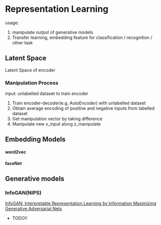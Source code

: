 # Representation Learning
usage: 
1. manipulate output of generative models
2. Transfer learning, embedding feature for classification / recognition / other task

## Latent Space
Latent Space of encoder
### Manipulation Process
input: unlabelled dataset to train encoder
1. Train encoder-decoder(e.g. AutoEncoder) with unlabelled dataset
2. Obtain average encoding of positive and negative inputs from labelled dataset
3. Get manipulation vector by taking difference
4. Manipulate new x_input along z_manipulate

## Embedding Models
#### word2vec
#### faceNet
## Generative models
### InfoGAN(NIPS)
[InfoGAN: Interpretable Representation Learning by Information Maximizing Generative Adversarial Nets](https://papers.nips.cc/paper/6399-infogan-interpretable-representation-learning-by-information-maximizing-generative-adversarial-nets.pdf)
* TODO!!